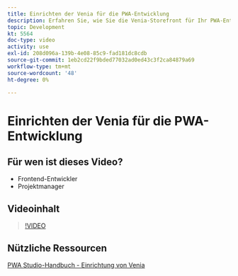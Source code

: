 ```yaml
---
title: Einrichten der Venia für die PWA-Entwicklung
description: Erfahren Sie, wie Sie die Venia-Storefront für Ihr PWA-Entwicklungsprojekt einrichten.
topic: Development
kt: 5564
doc-type: video
activity: use
exl-id: 208d096a-139b-4e08-85c9-fad181dc8cdb
source-git-commit: 1eb2cd22f9bded77032ad0ed43c3f2ca84879a69
workflow-type: tm+mt
source-wordcount: '48'
ht-degree: 0%

---
```


# Einrichten der Venia für die PWA-Entwicklung

## Für wen ist dieses Video?

- Frontend-Entwickler
- Projektmanager

## Videoinhalt

>[!VIDEO](https://video.tv.adobe.com/v/35785?quality=12&learn=on)

## Nützliche Ressourcen

[PWA Studio-Handbuch - Einrichtung von Venia](https://magento.github.io/pwa-studio/venia-pwa-concept/setup/)
